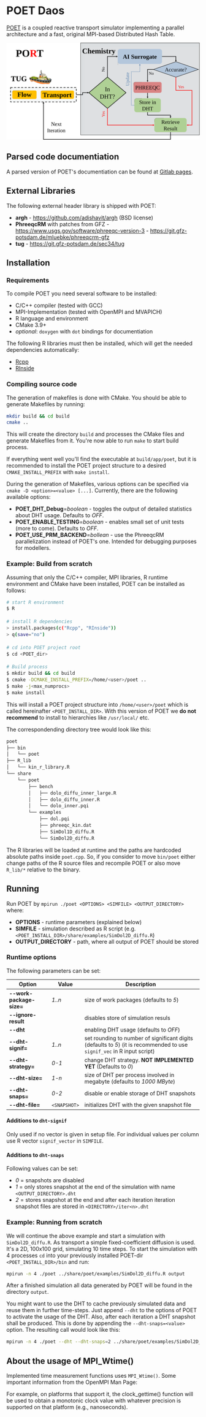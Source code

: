 <!--
    Time-stamp: "Last modified 2023-01-19 12:06:10 delucia"
-->

# POET Daos

[POET](https://doi.org/10.5281/zenodo.4757913) is a coupled reactive transport
simulator implementing a parallel architecture and a fast, original MPI-based
Distributed Hash Table.

![PORT's Coupling Scheme](./docs/20221216_Scheme_PORT_en.svg)

## Parsed code documentiation

A parsed version of POET's documentiation can be found at [Gitlab
pages](https://naaice.git-pages.gfz-potsdam.de/poet).

## External Libraries

The following external header library is shipped with POET:

- **argh** - https://github.com/adishavit/argh (BSD license)
- **PhreeqcRM** with patches from GFZ -
  https://www.usgs.gov/software/phreeqc-version-3 -
  https://git.gfz-potsdam.de/mluebke/phreeqcrm-gfz
- **tug** - https://git.gfz-potsdam.de/sec34/tug

## Installation

### Requirements

To compile POET you need several software to be installed:

- C/C++ compiler (tested with GCC)
- MPI-Implementation (tested with OpenMPI and MVAPICH)
- R language and environment
- CMake 3.9+
- *optional*: `doxygen` with `dot` bindings for documentiation

The following R libraries must then be installed, which will get the
needed dependencies automatically:

- [Rcpp](https://cran.r-project.org/web/packages/Rcpp/index.html)
- [RInside](https://cran.r-project.org/web/packages/RInside/index.html)

### Compiling source code

The generation of makefiles is done with CMake. You should be able to generate
Makefiles by running:

```sh
mkdir build && cd build
cmake ..
```

This will create the directory `build` and processes the CMake files
and generate Makefiles from it. You're now able to run `make` to start
build process.

If everything went well you'll find the executable at
`build/app/poet`, but it is recommended to install the POET project
structure to a desired `CMAKE_INSTALL_PREFIX` with `make install`.

During the generation of Makefiles, various options can be specified
via `cmake -D <option>=<value> [...]`. Currently, there are the
following available options:

- **POET_DHT_Debug**=_boolean_ - toggles the output of detailed statistics about
  DHT usage. Defaults to _OFF_.
- **POET_ENABLE_TESTING**=_boolean_ - enables small set of unit tests (more to
  come). Defaults to _OFF_.
- **POET_USE_PRM_BACKEND**=_bollean_ - use the PhreeqcRM parallelization instead
  of POET's one. Intended for debugging purposes for modellers.
  
### Example: Build from scratch

Assuming that only the C/C++ compiler, MPI libraries, R runtime
environment and CMake have been installed, POET can be installed as
follows:

```sh
# start R environment
$ R

# install R dependencies
> install.packages(c("Rcpp", "RInside"))
> q(save="no")

# cd into POET project root
$ cd <POET_dir>

# Build process
$ mkdir build && cd build
$ cmake -DCMAKE_INSTALL_PREFIX=/home/<user>/poet ..
$ make -j<max_numprocs>
$ make install
```

This will install a POET project structure into `/home/<user>/poet`
which is called hereinafter `<POET_INSTALL_DIR>`. With this version of
POET we **do not recommend** to install to hierarchies like
`/usr/local/` etc.

The correspondending directory tree would look like this:

```sh
poet
├── bin
│   └── poet
├── R_lib
│   └── kin_r_library.R
└── share
    └── poet
        ├── bench
        │   ├── dolo_diffu_inner_large.R
        │   ├── dolo_diffu_inner.R
        │   └── dolo_inner.pqi
        └── examples
            ├── dol.pqi
            ├── phreeqc_kin.dat
            ├── SimDol1D_diffu.R
            └── SimDol2D_diffu.R
```

The R libraries will be loaded at runtime and the paths are hardcoded
absolute paths inside `poet.cpp`. So, if you consider to move
`bin/poet` either change paths of the R source files and recompile
POET or also move `R_lib/*` relative to the binary.

## Running

Run POET by `mpirun ./poet <OPTIONS> <SIMFILE> <OUTPUT_DIRECTORY>`
where:

- **OPTIONS** - runtime parameters (explained below)
- **SIMFILE** - simulation described as R script (e.g.
  `<POET_INSTALL_DIR>/share/examples/SimDol2D_diffu.R`)
- **OUTPUT_DIRECTORY** - path, where all output of POET should be stored

### Runtime options

The following parameters can be set:

| Option                   | Value        | Description                                                                                                              |
|--------------------------|--------------|--------------------------------------------------------------------------------------------------------------------------|
| **--work-package-size=** | _1..n_       | size of work packages (defaults to _5_)                                                                                  |
| **--ignore-result**      |              | disables store of simulation resuls                                                                                      |
| **--dht**                |              | enabling DHT usage (defaults to _OFF_)                                                                                   |
| **--dht-signif=**        | _1..n_       | set rounding to number of significant digits (defaults to _5_) (it is recommended to use `signif_vec` in R input script) |
| **--dht-strategy=**      | _0-1_        | change DHT strategy. **NOT IMPLEMENTED YET** (Defaults to _0_)                                                           |
| **--dht-size=**          | _1-n_        | size of DHT per process involved in megabyte (defaults to _1000 MByte_)                                                  |
| **--dht-snaps=**         | _0-2_        | disable or enable storage of DHT snapshots                                                                               |
| **--dht-file=**          | `<SNAPSHOT>` | initializes DHT with the given snapshot file                                                                             |

#### Additions to `dht-signif`

Only used if no vector is given in setup file. For individual values
per column use R vector `signif_vector` in `SIMFILE`.

#### Additions to `dht-snaps`

Following values can be set:

- _0_ = snapshots are disabled
- _1_ = only stores snapshot at the end of the simulation with name
  `<OUTPUT_DIRECTORY>.dht`
- _2_ = stores snapshot at the end and after each iteration iteration
  snapshot files are stored in `<DIRECTORY>/iter<n>.dht`

### Example: Running from scratch

We will continue the above example and start a simulation with
`SimDol2D_diffu.R`. As transport a simple fixed-coefficient diffusion is used.
It's a 2D, 100x100 grid, simulating 10 time steps. To start the simulation with
4 processes `cd` into your previously installed POET-dir
`<POET_INSTALL_DIR>/bin` and run:

```sh
mpirun -n 4 ./poet ../share/poet/examples/SimDol2D_diffu.R output
```

After a finished simulation all data generated by POET will be found
in the directory `output`.

You might want to use the DHT to cache previously simulated data and reuse them
in further time-steps. Just append `--dht` to the options of POET to activate
the usage of the DHT. Also, after each iteration a DHT snapshot shall be
produced. This is done by appending the `--dht-snaps=<value>` option. The
resulting call would look like this:

```sh
mpirun -n 4 ./poet --dht --dht-snaps=2 ../share/poet/examples/SimDol2D_diffu.R output
```

## About the usage of MPI_Wtime()

Implemented time measurement functions uses `MPI_Wtime()`. Some
important information from the OpenMPI Man Page:

For example, on platforms that support it, the clock_gettime()
function will be used to obtain a monotonic clock value with whatever
precision is supported on that platform (e.g., nanoseconds).

